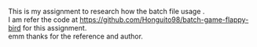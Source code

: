 This is my assignment to research how the batch file usage .<br>
I am refer the code at https://github.com/Honguito98/batch-game-flappy-bird for this assignment.<br>
emm thanks for the reference and author.
